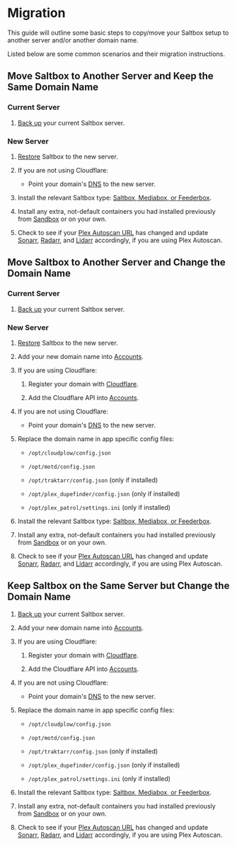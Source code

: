 # Migration

This guide will outline some basic steps to copy/move your Saltbox setup to another server and/or another domain name.

Listed below are some common scenarios and their migration instructions.

## Move Saltbox to Another Server and Keep the Same Domain Name

### Current Server

1. [Back up](backup.md) your current Saltbox server.

### New Server

1. [Restore](restore.md) Saltbox to the new server.

2. If you are not using Cloudflare:

    - Point your domain's [DNS](../prerequisites/prerequisites.md#domain) to the new server.

3. Install the relevant Saltbox type: [Saltbox, Mediabox, or Feederbox](../install/install.md#step-5-saltbox).

4. Install any extra, not-default containers you had installed previously from [Sandbox](../../sandbox/index.md) or on your own.

5. Check to see if your [Plex Autoscan URL](../../../apps/plex-autoscan/#obtaining-the-plex-autoscan-url) has changed and update [Sonarr](../../apps/sonarr.md), [Radarr](../../apps/radarr.md), and [Lidarr](../../apps/lidarr.md) accordingly, if you are using Plex Autoscan.

## Move Saltbox to Another Server and Change the Domain Name

### Current Server

1. [Back up](backup.md) your current Saltbox server.

### New Server

1. [Restore](restore.md) Saltbox to the new server.

2. Add your new domain name into [Accounts](../install/install/#configuration).

3. If you are using Cloudflare:

    1. Register your domain with [Cloudflare](../../faq/Cloudflare.md).

    2. Add the Cloudflare API into [Accounts](../install/install/#step-2-configuration).

4. If you are not using Cloudflare:

    - Point your domain's [DNS](../prerequisites/prerequisites.md#domain) to the new server.

5. Replace the domain name in app specific config files:

    - `/opt/cloudplow/config.json`

    - `/opt/motd/config.json`

    - `/opt/traktarr/config.json` (only if installed)

    - `/opt/plex_dupefinder/config.json` (only if installed)

    - `/opt/plex_patrol/settings.ini` (only if installed)

6. Install the relevant Saltbox type: [Saltbox, Mediabox, or Feederbox](../install/install.md#step-5-saltbox).

7. Install any extra, not-default containers you had installed previously from [Sandbox](../../sandbox/index.md) or on your own.

8. Check to see if your [Plex Autoscan URL](../../../apps/plex-autoscan/#obtaining-the-plex-autoscan-url) has changed and update [Sonarr](../../apps/sonarr.md), [Radarr](../../apps/radarr.md), and [Lidarr](../../apps/lidarr.md) accordingly, if you are using Plex Autoscan.

## Keep Saltbox on the Same Server but Change the Domain Name

1. [Back up](backup.md) your current Saltbox server.

2. Add your new domain name into [Accounts](../install/install/#step-2-configuration).

3. If you are using Cloudflare:

    1. Register your domain with [Cloudflare](../../faq/Cloudflare.md).

    2. Add the Cloudflare API into [Accounts](../install/install/#step-2-configuration).

4. If you are not using Cloudflare:

    - Point your domain's [DNS](../prerequisites/prerequisites.md#domain) to the new server.

5. Replace the domain name in app specific config files:

    - `/opt/cloudplow/config.json`

    - `/opt/motd/config.json`

    - `/opt/traktarr/config.json` (only if installed)

    - `/opt/plex_dupefinder/config.json` (only if installed)

    - `/opt/plex_patrol/settings.ini` (only if installed)

6. Install the relevant Saltbox type: [Saltbox, Mediabox, or Feederbox](../install/install.md#install-saltbox).

7. Install any extra, not-default containers you had installed previously from [Sandbox](../../sandbox/index.md) or on your own.

8. Check to see if your [Plex Autoscan URL](../../../apps/plex-autoscan/#obtaining-the-plex-autoscan-url) has changed and update [Sonarr](../../apps/sonarr.md), [Radarr](../../apps/radarr.md), and [Lidarr](../../apps/lidarr.md) accordingly, if you are using Plex Autoscan.
